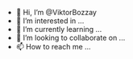 - 👋 Hi, I’m @ViktorBozzay
- 👀 I’m interested in ...
- 🌱 I’m currently learning ...
- 💞️ I’m looking to collaborate on ...
- 📫 How to reach me ...

<!---
ViktorBozzay/ViktorBozzay is a ✨ special ✨ repository because its `README.md` (this file) appears on your GitHub profile.
You can click the Preview link to take a look at your changes.
--->
